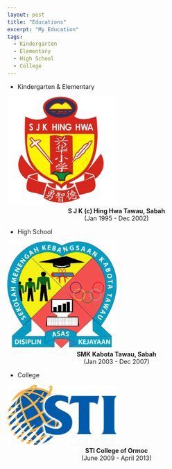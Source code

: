 ```yaml
---
layout: post
title: "Educations"
excerpt: "My Education"
tags:
  - Kindergarten
  - Elementary
  - High School
  - College
---
```


* Kindergarten & Elementary
<img src="/images/hinghwa.png" alt="Hing Hwa" style="width: 50%; height: 50%;">
<center><b>S J K (c) Hing Hwa Tawau, Sabah</b></center>
<center>(Jan 1995 - Dec 2002)</center>

* High School
<img src="/images/kabota.jpg" alt="Hing Hwa" style="width: 50%; height: 50%;">
<center><b>SMK Kabota Tawau, Sabah</b></center>
<center>(Jan 2003 - Dec 2007)</center>

* College
<img src="/images/sti.png" alt="Hing Hwa" style="width: 50%; height: 50%;">
<center><b>STI College of Ormoc</b></center>
<center>(June 2009 - April 2013)</center>


